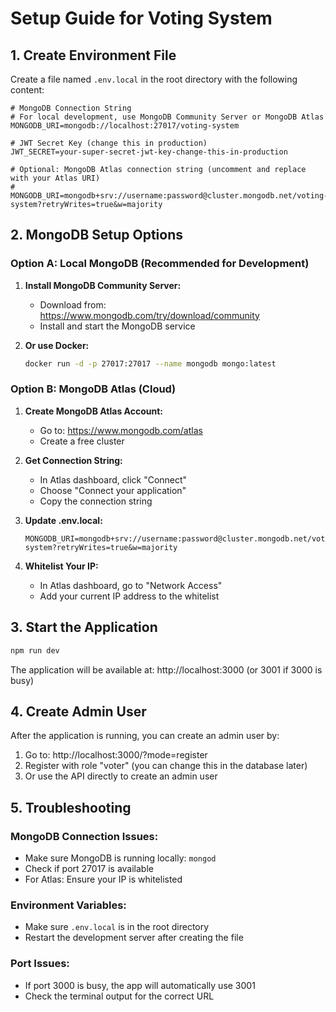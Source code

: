 # Setup Guide for Voting System

## 1. Create Environment File

Create a file named `.env.local` in the root directory with the following content:

```env
# MongoDB Connection String
# For local development, use MongoDB Community Server or MongoDB Atlas
MONGODB_URI=mongodb://localhost:27017/voting-system

# JWT Secret Key (change this in production)
JWT_SECRET=your-super-secret-jwt-key-change-this-in-production

# Optional: MongoDB Atlas connection string (uncomment and replace with your Atlas URI)
# MONGODB_URI=mongodb+srv://username:password@cluster.mongodb.net/voting-system?retryWrites=true&w=majority
```

## 2. MongoDB Setup Options

### Option A: Local MongoDB (Recommended for Development)

1. **Install MongoDB Community Server:**

   - Download from: https://www.mongodb.com/try/download/community
   - Install and start the MongoDB service

2. **Or use Docker:**
   ```bash
   docker run -d -p 27017:27017 --name mongodb mongo:latest
   ```

### Option B: MongoDB Atlas (Cloud)

1. **Create MongoDB Atlas Account:**

   - Go to: https://www.mongodb.com/atlas
   - Create a free cluster

2. **Get Connection String:**

   - In Atlas dashboard, click "Connect"
   - Choose "Connect your application"
   - Copy the connection string

3. **Update .env.local:**

   ```env
   MONGODB_URI=mongodb+srv://username:password@cluster.mongodb.net/voting-system?retryWrites=true&w=majority
   ```

4. **Whitelist Your IP:**
   - In Atlas dashboard, go to "Network Access"
   - Add your current IP address to the whitelist

## 3. Start the Application

```bash
npm run dev
```

The application will be available at: http://localhost:3000 (or 3001 if 3000 is busy)

## 4. Create Admin User

After the application is running, you can create an admin user by:

1. Go to: http://localhost:3000/?mode=register
2. Register with role "voter" (you can change this in the database later)
3. Or use the API directly to create an admin user

## 5. Troubleshooting

### MongoDB Connection Issues:

- Make sure MongoDB is running locally: `mongod`
- Check if port 27017 is available
- For Atlas: Ensure your IP is whitelisted

### Environment Variables:

- Make sure `.env.local` is in the root directory
- Restart the development server after creating the file

### Port Issues:

- If port 3000 is busy, the app will automatically use 3001
- Check the terminal output for the correct URL
